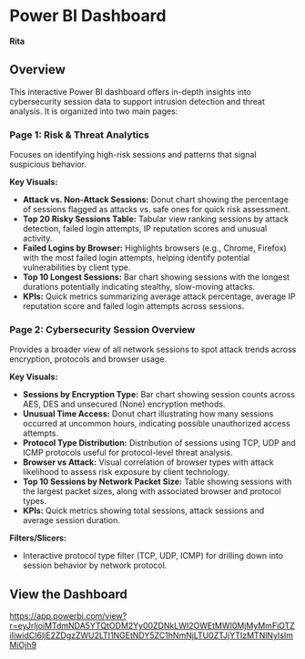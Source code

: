 # Power BI Dashboard

**Rita**

## Overview

This interactive Power BI dashboard offers in-depth insights into cybersecurity session data to support intrusion detection and threat analysis. It is organized into two main pages:



### Page 1: Risk & Threat Analytics

Focuses on identifying high-risk sessions and patterns that signal suspicious behavior.

**Key Visuals:**
- **Attack vs. Non-Attack Sessions:** Donut chart showing the percentage of sessions flagged as attacks vs. safe ones for quick risk assessment.
- **Top 20 Risky Sessions Table:** Tabular view ranking sessions by attack detection, failed login attempts, IP reputation scores and unusual activity.
- **Failed Logins by Browser:** Highlights browsers (e.g., Chrome, Firefox) with the most failed login attempts, helping identify potential vulnerabilities by client type.
- **Top 10 Longest Sessions:** Bar chart showing sessions with the longest durations potentially indicating stealthy, slow-moving attacks.
- **KPIs:** Quick metrics summarizing average attack percentage, average IP reputation score and failed login attempts across sessions.



### Page 2: Cybersecurity Session Overview

Provides a broader view of all network sessions to spot attack trends across encryption, protocols and browser usage.

**Key Visuals:**
- **Sessions by Encryption Type:** Bar chart showing session counts across AES, DES and unsecured (None) encryption methods.
- **Unusual Time Access:** Donut chart illustrating how many sessions occurred at uncommon hours, indicating possible unauthorized access attempts.
- **Protocol Type Distribution:** Distribution of sessions using TCP, UDP and ICMP protocols useful for protocol-level threat analysis.
- **Browser vs Attack:** Visual correlation of browser types with attack likelihood to assess risk exposure by client technology.
- **Top 10 Sessions by Network Packet Size:** Table showing sessions with the largest packet sizes, along with associated browser and protocol types.
- **KPIs:** Quick metrics showing total sessions, attack sessions and average session duration.

**Filters/Slicers:**
- Interactive protocol type filter (TCP, UDP, ICMP) for drilling down into session behavior by network protocol.


## View the Dashboard

https://app.powerbi.com/view?r=eyJrIjoiMTdmNDA5YTQtODM2Yy00ZDNkLWI2OWEtMWI0MjMyMmFiOTZiIiwidCI6IjE2ZDgzZWU2LTI1NGEtNDY5ZC1hNmNjLTU0ZTJjYTIzMTNlNyIsImMiOjh9


